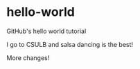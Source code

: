 # hello-world
GitHub's hello world tutorial

I go to CSULB and salsa dancing is the best!

More changes!
